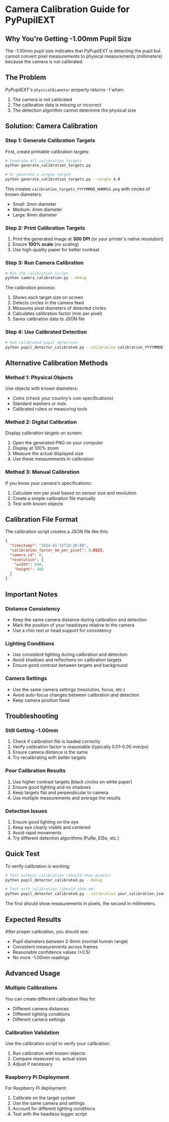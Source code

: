 # Camera Calibration Guide for PyPupilEXT

## Why You're Getting -1.00mm Pupil Size

The -1.00mm pupil size indicates that PyPupilEXT is detecting the pupil but cannot convert pixel measurements to physical measurements (millimeters) because the camera is not calibrated.

## The Problem

PyPupilEXT's `physicalDiameter` property returns -1 when:
1. The camera is not calibrated
2. The calibration data is missing or incorrect
3. The detection algorithm cannot determine the physical size

## Solution: Camera Calibration

### Step 1: Generate Calibration Targets

First, create printable calibration targets:

```bash
# Generate all calibration targets
python generate_calibration_targets.py

# Or generate a single target
python generate_calibration_targets.py --single 4.0
```

This creates `calibration_targets_YYYYMMDD_HHMMSS.png` with circles of known diameters:
- Small: 2mm diameter
- Medium: 4mm diameter  
- Large: 6mm diameter

### Step 2: Print Calibration Targets

1. Print the generated image at **300 DPI** (or your printer's native resolution)
2. Ensure **100% scale** (no scaling)
3. Use high-quality paper for better contrast

### Step 3: Run Camera Calibration

```bash
# Run the calibration script
python camera_calibration.py --debug
```

The calibration process:
1. Shows each target size on screen
2. Detects circles in the camera feed
3. Measures pixel diameters of detected circles
4. Calculates calibration factor (mm per pixel)
5. Saves calibration data to JSON file

### Step 4: Use Calibrated Detection

```bash
# Run calibrated pupil detection
python pupil_detector_calibrated.py --calibration calibration_YYYYMMDD_HHMMSS.json --debug
```

## Alternative Calibration Methods

### Method 1: Physical Objects
Use objects with known diameters:
- Coins (check your country's coin specifications)
- Standard washers or nuts
- Calibrated rulers or measuring tools

### Method 2: Digital Calibration
Display calibration targets on screen:
1. Open the generated PNG on your computer
2. Display at 100% zoom
3. Measure the actual displayed size
4. Use these measurements in calibration

### Method 3: Manual Calibration
If you know your camera's specifications:
1. Calculate mm per pixel based on sensor size and resolution
2. Create a simple calibration file manually
3. Test with known objects

## Calibration File Format

The calibration script creates a JSON file like this:

```json
{
  "timestamp": "2024-01-15T10:30:00",
  "calibration_factor_mm_per_pixel": 0.0123,
  "camera_id": 0,
  "resolution": {
    "width": 640,
    "height": 480
  }
}
```

## Important Notes

### Distance Consistency
- Keep the same camera distance during calibration and detection
- Mark the position of your head/eyes relative to the camera
- Use a chin rest or head support for consistency

### Lighting Conditions
- Use consistent lighting during calibration and detection
- Avoid shadows and reflections on calibration targets
- Ensure good contrast between targets and background

### Camera Settings
- Use the same camera settings (resolution, focus, etc.)
- Avoid auto-focus changes between calibration and detection
- Keep camera position fixed

## Troubleshooting

### Still Getting -1.00mm
1. Check if calibration file is loaded correctly
2. Verify calibration factor is reasonable (typically 0.01-0.05 mm/px)
3. Ensure camera distance is the same
4. Try recalibrating with better targets

### Poor Calibration Results
1. Use higher contrast targets (black circles on white paper)
2. Ensure good lighting and no shadows
3. Keep targets flat and perpendicular to camera
4. Use multiple measurements and average the results

### Detection Issues
1. Ensure good lighting on the eye
2. Keep eye clearly visible and centered
3. Avoid rapid movements
4. Try different detection algorithms (PuRe, ElSe, etc.)

## Quick Test

To verify calibration is working:

```bash
# Test without calibration (should show pixels)
python pupil_detector_calibrated.py --debug

# Test with calibration (should show mm)
python pupil_detector_calibrated.py --calibration your_calibration.json --debug
```

The first should show measurements in pixels, the second in millimeters.

## Expected Results

After proper calibration, you should see:
- Pupil diameters between 2-8mm (normal human range)
- Consistent measurements across frames
- Reasonable confidence values (>0.5)
- No more -1.00mm readings

## Advanced Usage

### Multiple Calibrations
You can create different calibration files for:
- Different camera distances
- Different lighting conditions
- Different camera settings

### Calibration Validation
Use the calibration script to verify your calibration:
1. Run calibration with known objects
2. Compare measured vs. actual sizes
3. Adjust if necessary

### Raspberry Pi Deployment
For Raspberry Pi deployment:
1. Calibrate on the target system
2. Use the same camera and settings
3. Account for different lighting conditions
4. Test with the headless logger script 